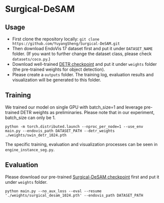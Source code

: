 # Surgical-DeSAM

## Usage
* First clone the repository locally: `git clone https://github.com/YuyangSheng/Surgical-DeSAM.git`
* Then download EndoVis 17 dataset first and put it under `DATASET_NAME` folder. (If you want to further change the dataset class, please check `datasets/coco.py`.)
* Download well-trained [DETR checkpoint](https://drive.google.com/file/d/1RuqI5cjOgLdKhzQxPOJmlCP0PxsXtxde/view?usp=sharing) and put it under `weights` folder (the pre-trained weights for object detection).
* Please create a `outputs` folder. The training log, evaluation results and visualization will be generated to this folder.

## Training
We trained our model on single GPU with batch_size=1 and leverage pre-trained DETR weights as preliminaries. Please note that in our experiment, batch_size can only be 1.

`python -m torch.distributed.launch --nproc_per_node=1 --use_env main.py --endovis_path DATASET_PATH --detr_weights ./weights/swin_detr_1024.pth`

The specific training, evaluation and visualization processes can be seen in `engine_instance_seg.py`.

## Evaluation
Please download our pre-trained [Surgical-DeSAM checkpoint](https://drive.google.com/file/d/1qKFfHgJFO9E35ARsnoUWAmMSG8EP52Cn/view?usp=sharing) first and put it under `weights` folder.

`python main.py --no_aux_loss --eval --resume './weights/surgical_desam_1024.pth' --endovis_path DATASET_PATH`



